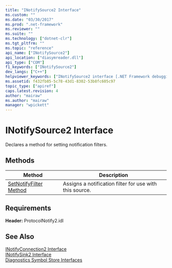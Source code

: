 ```yaml
---
title: "INotifySource2 Interface"
ms.custom: ""
ms.date: "03/30/2017"
ms.prod: ".net-framework"
ms.reviewer: ""
ms.suite: ""
ms.technology: ["dotnet-clr"]
ms.tgt_pltfrm: ""
ms.topic: "reference"
api_name: ["INotifySource2"]
api_location: ["diasymreader.dll"]
api_type: ["COM"]
f1_keywords: ["INotifySource2"]
dev_langs: ["C++"]
helpviewer_keywords: ["INotifySource2 interface [.NET Framework debugging]"]
ms.assetid: f432fb85-5c78-43d1-8302-53b8fc605c97
topic_type: ["apiref"]
caps.latest.revision: 4
author: "mairaw"
ms.author: "mairaw"
manager: "wpickett"
---
```

# INotifySource2 Interface
Declares a method for setting notification filters.  
  
## Methods  
  
|Method|Description|  
|------------|-----------------|  
|[SetNotifyFilter Method](../../../../docs/framework/unmanaged-api/diagnostics/inotifysource2-setnotifyfilter-method.md)|Assigns a notification filter for use with this source.|  
  
## Requirements  
 **Header:** ProtocolNotify2.idl  
  
## See Also  
 [INotifyConnection2 Interface](../../../../docs/framework/unmanaged-api/diagnostics/inotifyconnection2-interface.md)   
 [INotifySink2 Interface](../../../../docs/framework/unmanaged-api/diagnostics/inotifysink2-interface.md)   
 [Diagnostics Symbol Store Interfaces](../../../../docs/framework/unmanaged-api/diagnostics/diagnostics-symbol-store-interfaces.md)
